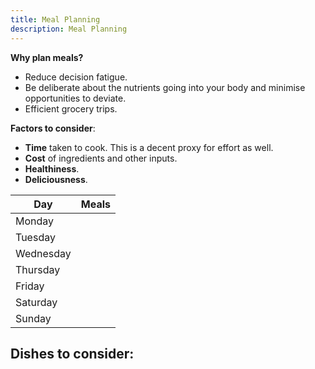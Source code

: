 ```yaml
---
title: Meal Planning
description: Meal Planning
---
```


**Why plan meals?**
- Reduce decision fatigue.
- Be deliberate about the nutrients going into your body and minimise opportunities to deviate.
- Efficient grocery trips.

**Factors to consider**:
- **Time** taken to cook. This is a decent proxy for effort as well.
- **Cost** of ingredients and other inputs.
- **Healthiness**.
- **Deliciousness**.

| Day       | Meals |
| --------- | ----- |
| Monday    |       |
| Tuesday   |       |
| Wednesday |       |
| Thursday  |       |
| Friday    |       |
| Saturday  |       |
| Sunday    |       |

**Dishes to consider**:
- 
